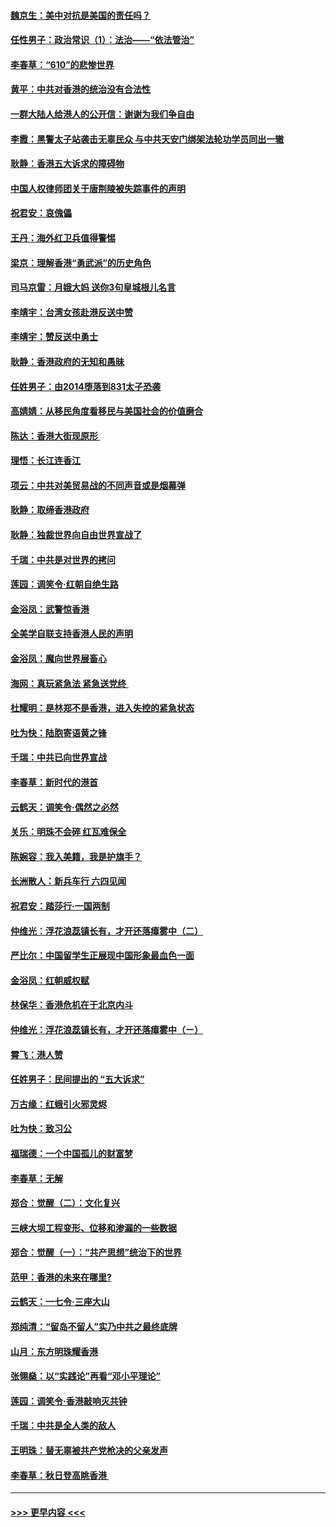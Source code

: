 #### [魏京生：美中对抗是美国的责任吗？](../pages/nsc993/n11500723.md?t=09051644) 
#### [任性男子：政治常识（1）：法治——“依法管治”](../pages/nsc993/n11500791.md?t=09051644) 
#### [李春草：“610”的悲惨世界](../pages/nsc993/n11501141.md?t=09051644) 
#### [黄平：中共对香港的统治没有合法性](../pages/nsc993/n11499473.md?t=09051644) 
#### [一群大陆人给港人的公开信：谢谢为我们争自由](../pages/nsc993/n11500402.md?t=09051644) 
#### [李霞：黑警太子站袭击无辜民众 与中共天安门绑架法轮功学员同出一辙](../pages/nsc993/n11499805.md?t=09051644) 
#### [耿静：香港五大诉求的障碍物](../pages/nsc993/n11497578.md?t=09051644) 
#### [中国人权律师团关于唐荆陵被失踪事件的声明](../pages/nsc993/n11500014.md?t=09051644) 
#### [祝君安：哀傀儡](../pages/nsc993/n11499776.md?t=09051644) 
#### [王丹：海外红卫兵值得警惕](../pages/nsc993/n11498138.md?t=09051644) 
#### [梁京：理解香港“勇武派”的历史角色](../pages/nsc993/n11498006.md?t=09051644) 
#### [司马京雷：月娥大妈  送你3句皇城根儿名言](../pages/nsc993/n11497885.md?t=09051644) 
#### [李靖宇：台湾女孩赴港反送中赞](../pages/nsc993/n11497721.md?t=09051644) 
#### [李靖宇：赞反送中勇士](../pages/nsc993/n11497452.md?t=09051644) 
#### [耿静：香港政府的无知和愚昧](../pages/nsc993/n11494238.md?t=09051644) 
#### [任姓男子：由2014堕落到831太子恐袭](../pages/nsc993/n11496683.md?t=09051644) 
#### [高婧婧：从移民角度看移民与美国社会的价值磨合](../pages/nsc993/n11495757.md?t=09051644) 
#### [陈达：香港大街现原形 ](../pages/nsc993/n11495441.md?t=09051644) 
#### [理悟：长江连香江](../pages/nsc993/n11495377.md?t=09051644) 
#### [项云：中共对美贸易战的不同声音或是烟幕弹](../pages/nsc993/n11494929.md?t=09051644) 
#### [耿静：取缔香港政府](../pages/nsc993/n11494218.md?t=09051644) 
#### [耿静：独裁世界向自由世界宣战了](../pages/nsc993/n11494190.md?t=09051644) 
#### [千瑞：中共是对世界的拷问](../pages/nsc993/n11493021.md?t=09051644) 
#### [莲园：调笑令‧红朝自绝生路](../pages/nsc993/n11493011.md?t=09051644) 
#### [金浴凤：武警惊香港](../pages/nsc993/n11492994.md?t=09051644) 
#### [全美学自联支持香港人民的声明](../pages/nsc993/n11492630.md?t=09051644) 
#### [金浴凤：魔向世界展畜心](../pages/nsc993/n11492599.md?t=09051644) 
#### [海网：真玩紧急法 紧急送党终 ](../pages/nsc993/n11492535.md?t=09051644) 
#### [杜耀明：是林郑不是香港，进入失控的紧急状态](../pages/nsc993/n11491420.md?t=09051644) 
#### [吐为快：陆胞寄语黄之锋](../pages/nsc993/n11491117.md?t=09051644) 
#### [千瑞：中共已向世界宣战](../pages/nsc993/n11490123.md?t=09051644) 
#### [李春草：新时代的港首](../pages/nsc993/n11489864.md?t=09051644) 
#### [云鹤天：调笑令·偶然之必然](../pages/nsc993/n11489701.md?t=09051644) 
#### [关乐：明珠不会碎 红瓦难保全](../pages/nsc993/n11489647.md?t=09051644) 
#### [陈婉容：我入美籍，我是护旗手？](../pages/nsc993/n11487908.md?t=09051644) 
#### [长洲散人：新兵车行 六四见闻](../pages/nsc993/n11487729.md?t=09051644) 
#### [祝君安：踏莎行‧一国两制](../pages/nsc993/n11487699.md?t=09051644) 
#### [仲维光：浮花浪蕊镇长有，才开还落瘴雾中（二）](../pages/nsc993/n11483286.md?t=09051644) 
#### [严比尔：中国留学生正展现中国形象最血色一面](../pages/nsc993/n11485145.md?t=09051644) 
#### [金浴凤：红朝威权赋](../pages/nsc993/n11485191.md?t=09051644) 
#### [林保华：香港危机在于北京内斗](../pages/nsc993/n11484593.md?t=09051644) 
#### [仲维光：浮花浪蕊镇长有，才开还落瘴雾中（ㄧ）](../pages/nsc993/n11483259.md?t=09051644) 
#### [霄飞：港人赞](../pages/nsc993/n11482957.md?t=09051644) 
#### [任姓男子：民间提出的 “五大诉求”](../pages/nsc993/n11482897.md?t=09051644) 
#### [万古缘：红蛾引火邪灵烬](../pages/nsc993/n11482886.md?t=09051644) 
#### [吐为快：致习公](../pages/nsc993/n11482867.md?t=09051644) 
#### [福瑞德：一个中国孤儿的财富梦](../pages/nsc993/n11482817.md?t=09051644) 
#### [李春草：无解](../pages/nsc993/n11482791.md?t=09051644) 
#### [郑合：觉醒（二）：文化复兴](../pages/nsc993/n11478025.md?t=09051644) 
#### [三峡大坝工程变形、位移和渗漏的一些数据](../pages/nsc993/n11478232.md?t=09051644) 
#### [郑合：觉醒（一）：“共产思想”统治下的世界](../pages/nsc993/n11477663.md?t=09051644) 
#### [范甲：香港的未来在哪里?](../pages/nsc993/n11477249.md?t=09051644) 
#### [云鹤天：一七令·三座大山](../pages/nsc993/n11477192.md?t=09051644) 
#### [郑纯清：“留岛不留人”实乃中共之最终底牌](../pages/nsc993/n11476160.md?t=09051644) 
#### [山月：东方明珠耀香港](../pages/nsc993/n11476077.md?t=09051644) 
#### [张翎燊：以“实践论”再看“邓小平理论”](../pages/nsc993/n11475733.md?t=09051644) 
#### [莲园：调笑令‧香港敲响灭共钟](../pages/nsc993/n11475723.md?t=09051644) 
#### [千瑞：中共是全人类的敌人](../pages/nsc993/n11475329.md?t=09051644) 
#### [王明珠：替无辜被共产党枪决的父亲发声](../pages/nsc993/n11474570.md?t=09051644) 
#### [李春草：秋日登高眺香港 ](../pages/nsc993/n11474491.md?t=09051644) 

----
#### [ >>> 更早内容 <<< ](../indexes/nsc993-earlier.md)
